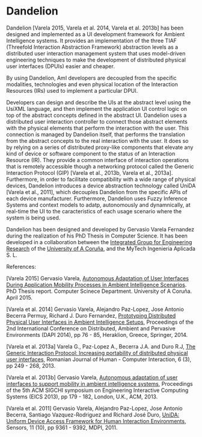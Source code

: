 # Dandelion
Dandelion [Varela 2015, Varela et al. 2014, Varela et al. 2013b] has been designed and implemented as a UI development framework for Ambient Intelligence systems. It provides an implementation of the three TIAF (Threefold Interaction Abstraction Framework) abstraction levels as a distributed user interaction management system that uses model-driven engineering techniques to make the development of distributed physical user interfaces (DPUIs) easier and cheaper.

By using Dandelion, AmI developers are decoupled from the specific modalities, technologies and even physical location of the Interaction Resources (IRs) used to implement a particular DPUI. 

Developers can design and describe the UIs at the abstract level using the UsiXML language, and then implement the application UI control logic on top of the abstract concepts defined in the abstract UI. Dandelion uses a distributed user interaction controller to connect those abstract elements with the physical elements that perform the interaction with the user. This connection is managed by Dandelion itself, that performs the translation from the abstract concepts to the real interaction with the user. It does so by relying on a series of distributed proxy-like components that elevate any kind of device or software component to the status of an Interaction Resource (IR). They provide a common interface of interaction operations that is remotely accessible though a networking protocol called the Generic Interaction Protocol (GIP) [Varela et al., 2013b, Varela et al., 2013a]. Furthermore, in order to facilitate compatibility with a wide range of physical devices, Dandelion introduces a device abstraction technology called UniDA [Varela et al., 2011], which decouples Dandelion from the specific APIs of each device manufacturer. Furthermore, Dandelion uses Fuzzy Inference Systems and context models to adatp, autonomously and dynamnically, at real-time the UI to the caracteristics of each usage scenario where the system is being used.

Dandelion has been designed and developed by Gervasio Varela Fernandez during the realization of his PhD Thesis in Computer Science. It has been developed in a collaboration between the [Integrated Group for Engineering Research](http://www.gii.udc.es) of the [University of A Coruña](http://www.udc.es), and the MyTech Ingenieria Aplicada S. L.


References:

[Varela 2015] Gervasio Varela, [Autonomous Adaptation of User Interfaces During Application Mobility Processes in Ambient Intelligence Scenarios](https://github.com/GII/Dandelion/raw/master/documents/Gervasio-Varela-2015_Autonomous-Adaptation-of-User-Interfaces-During-Application-Mobility-Processes-in-Ambient-Intelligence-Scenarios.pdf). PhD Thesis report. Computer Scinece Department. University of A Coruña. April 2015.

[Varela et al. 2014] Gervasio Varela, Alejandro Paz-Lopez, Jose Antonio Becerra Permuy, Richard J. Duro Fernandez, [Prototyping Distributed Physical User Interfaces in Ambient Intelligence Setups](http://link.springer.com/chapter/10.1007%2F978-3-319-07788-8_8), Proceedings of the 2nd International Conference on Distributed, Ambient and Pervasive Environments (DAPI 2014), pp 76 - 85, Heraklion, Greece, Springer, 2014.

[Varela et al. 2013a] Varela G., Paz-Lopez A., Becerra J.A. and Duro R.J, [The Generic Interaction Protocol: Increasing portability of distributed physical user interfaces](http://www.usixml.org/en/varela-g-paz-lopez-a-becerra-j-a-and-duro-r-j-the-generic-interaction-protocol-increasing-portability-of-distributed-phy.html?IDC=465&IDD=2596), Romanian Journal of Human - Computer Interaction, 6 (3), pp 249 - 268, 2013.

[Varela et al. 2013b] Gervasio Varela, [Autonomous adaptation of user interfaces to support mobility in ambient intelligence systems](http://dl.acm.org/citation.cfm?id=2480335), Proceedings of the 5th ACM SIGCHI symposium on Engineering Interactive Computing Systems (EICS 2013), pp 179 - 182, London, U.K., ACM, 2013.

[Varela et al. 2011] Gervasio Varela, Alejandro Paz-Lopez, Jose Antonio Becerra, Santiago Vazquez-Rodriguez and Richard José Duro, [UniDA: Uniform Device Access Framework for Human Interaction Environments](http://www.mdpi.com/1424-8220/11/10/9361), Sensors, 11 (10), pp 9361 - 9392, MDPI, 2011.
